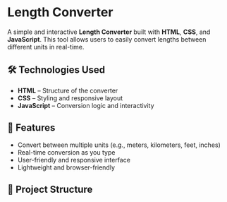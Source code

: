 # Length Converter

A simple and interactive **Length Converter** built with **HTML**, **CSS**, and **JavaScript**. This tool allows users to easily convert lengths between different units in real-time.

## 🛠️ Technologies Used

- **HTML** – Structure of the converter  
- **CSS** – Styling and responsive layout  
- **JavaScript** – Conversion logic and interactivity  

## 🚀 Features

- Convert between multiple units (e.g., meters, kilometers, feet, inches)  
- Real-time conversion as you type  
- User-friendly and responsive interface  
- Lightweight and browser-friendly  

## 📂 Project Structure


